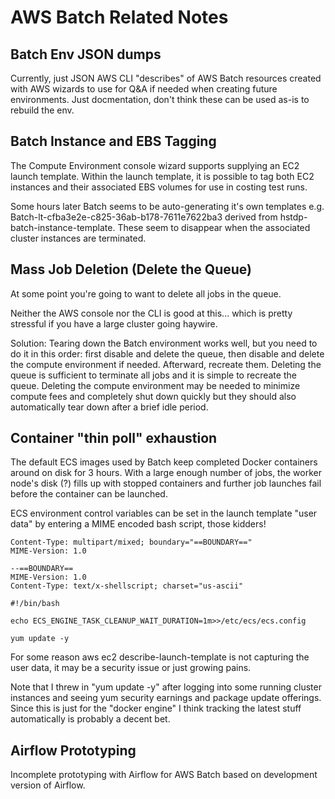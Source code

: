 # AWS Batch Related Notes

## Batch Env JSON dumps

Currently, just JSON AWS CLI "describes" of AWS Batch resources
created with AWS wizards to use for Q&A if needed when creating future
environments.  Just docmentation,  don't think these can be used
as-is to rebuild the env.

## Batch Instance and EBS Tagging

The Compute Environment console wizard supports supplying an EC2 launch
template.  Within the launch template,  it is possible to tag both EC2
instances and their associated EBS volumes for use in costing test runs.

Some hours later Batch seems to be auto-generating it's own templates
e.g. Batch-lt-cfba3e2e-c825-36ab-b178-7611e7622ba3
derived from hstdp-batch-instance-template.  These seem to disappear
when the associated cluster instances are terminated.

## Mass Job Deletion (Delete the Queue)

At some point you're going to want to delete all jobs in the queue.

Neither the AWS console nor the CLI is good at this...  which is pretty
stressful if you have a large cluster going haywire.

Solution: Tearing down the Batch environment works well, but you need to do it
in this order: first disable and delete the queue, then disable and delete the
compute environment if needed.  Afterward, recreate them.  Deleting the queue
is sufficient to terminate all jobs and it is simple to recreate the queue.
Deleting the compute environment may be needed to minimize compute fees and
completely shut down quickly but they should also automatically tear down after
a brief idle period.

## Container "thin poll" exhaustion

The default ECS images used by Batch keep completed Docker containers
around on disk for 3 hours.  With a large enough number of jobs,  the
worker node's disk (?) fills up with stopped containers and further
job launches fail before the container can be launched.

ECS environment control variables can be set in the launch template
"user data" by entering a MIME encoded bash script, those kidders!

```
Content-Type: multipart/mixed; boundary="==BOUNDARY=="
MIME-Version: 1.0

--==BOUNDARY==
MIME-Version: 1.0
Content-Type: text/x-shellscript; charset="us-ascii"

#!/bin/bash

echo ECS_ENGINE_TASK_CLEANUP_WAIT_DURATION=1m>>/etc/ecs/ecs.config

yum update -y

```

For some reason aws ec2 describe-launch-template is not capturing the user data,
it may be a security issue or just growing pains.

Note that I threw in "yum update -y" after logging into some running cluster
instances and seeing yum security earnings and  package update offerings.
Since this is just for the "docker engine" I think tracking the latest stuff
automatically is probably a decent bet.

## Airflow Prototyping

Incomplete prototyping with Airflow for AWS Batch based on development
version of Airflow.
